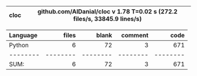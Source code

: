 cloc|github.com/AlDanial/cloc v 1.78  T=0.02 s (272.2 files/s, 33845.9 lines/s)
--- | ---

Language|files|blank|comment|code
:-------|-------:|-------:|-------:|-------:
Python|6|72|3|671
--------|--------|--------|--------|--------
SUM:|6|72|3|671

